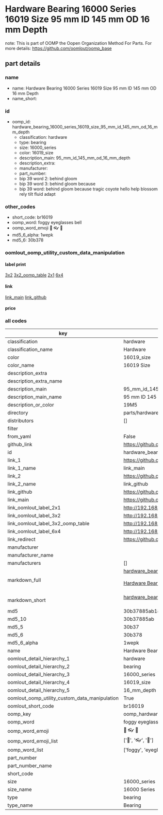 # Hardware Bearing 16000 Series 16019 Size 95 mm ID 145 mm OD 16 mm Depth  

note: This is part of OOMP the Oopen Organization Method For Parts. For more details: https://github.com/oomlout/oomp_base

##  part details
  







### name
* name: Hardware Bearing 16000 Series 16019 Size 95 mm ID 145 mm OD 16 mm Depth
* name_short: 
### id
* oomp_id: hardware_bearing_16000_series_16019_size_95_mm_id_145_mm_od_16_mm_depth
  * classification: hardware
  * type: bearing
  * size: 16000_series
  * color: 16019_size
  * description_main: 95_mm_id_145_mm_od_16_mm_depth
  * description_extra: 
  * manufacturer: 
  * part_number: 
  * bip 39 word 2: behind gloom
  * bip 39 word 3: behind gloom because
  * bip 39 word: behind gloom because tragic coyote hello help blossom rely tilt fluid adapt

### other_codes
* short_code: br16019
* oomp_word: foggy eyeglasses bell
* oomp_word_emoji :foggy: :eyeglasses: :bell:
* md5_6_alpha: 1wepk
* md5_6: 30b378






### oomlout_oomp_utility_custom_data_manipulation
#### label print
[3x2](http://192.168.1.245:1112/?label=oomp%201wepk)
[3x2_oomp_table](http://192.168.1.108:1112/?label=oomp%201wepk)
[2x1](http://192.168.1.242:1112/?label=oomp%201wepk)
[6x4](http://192.168.1.55:1112/?label=oomp%201wepk)    

#### link

[link_main](https://github.com/oomlout/oomlout_oomp_version_1_messy/tree/main/parts/hardware_bearing_16000_series_16019_size_95_mm_id_145_mm_od_16_mm_depth) [link_github](https://github.com/oomlout/oomlout_oomp_version_1_messy/tree/main/parts/hardware_bearing_16000_series_16019_size_95_mm_id_145_mm_od_16_mm_depth)                             

#### price







### all codes 
| key | value |  
| --- | --- |  
| classification | hardware |  
| classification_name | Hardware |  
| color | 16019_size |  
| color_name | 16019 Size |  
| description_extra |  |  
| description_extra_name |  |  
| description_main | 95_mm_id_145_mm_od_16_mm_depth |  
| description_main_name | 95 mm ID 145 mm OD 16 mm Depth |  
| description_or_color | 19M5 |  
| directory | parts/hardware_bearing_16000_series_16019_size_95_mm_id_145_mm_od_16_mm_depth |  
| distributors | [] |  
| filter |  |  
| from_yaml | False |  
| github_link | https://github.com/oomlout/oomlout_oomp_part_src/tree/main/parts/hardware_bearing_16000_series_16019_size_95_mm_id_145_mm_od_16_mm_depth |  
| id | hardware_bearing_16000_series_16019_size_95_mm_id_145_mm_od_16_mm_depth |  
| link_1 | https://github.com/oomlout/oomlout_oomp_version_1_messy/tree/main/parts/hardware_bearing_16000_series_16019_size_95_mm_id_145_mm_od_16_mm_depth |  
| link_1_name | link_main |  
| link_2 | https://github.com/oomlout/oomlout_oomp_version_1_messy/tree/main/parts/hardware_bearing_16000_series_16019_size_95_mm_id_145_mm_od_16_mm_depth |  
| link_2_name | link_github |  
| link_github | https://github.com/oomlout/oomlout_oomp_version_1_messy/tree/main/parts/hardware_bearing_16000_series_16019_size_95_mm_id_145_mm_od_16_mm_depth |  
| link_main | https://github.com/oomlout/oomlout_oomp_version_1_messy/tree/main/parts/hardware_bearing_16000_series_16019_size_95_mm_id_145_mm_od_16_mm_depth |  
| link_oomlout_label_2x1 | http://192.168.1.242:1112/?label=oomp%201wepk |  
| link_oomlout_label_3x2 | http://192.168.1.245:1112/?label=oomp%201wepk |  
| link_oomlout_label_3x2_oomp_table | http://192.168.1.108:1112/?label=oomp%201wepk |  
| link_oomlout_label_6x4 | http://192.168.1.55:1112/?label=oomp%201wepk |  
| link_redirect | https://github.com/oomlout/oomlout_oomp_version_1_messy/tree/main/parts/hardware_bearing_16000_series_16019_size_95_mm_id_145_mm_od_16_mm_depth |  
| manufacturer |  |  
| manufacturer_name |  |  
| manufacturers | [] |  
| markdown_full | [hardware_bearing_16000_series_16019_size_95_mm_id_145_mm_od_16_mm_depth](none)<br>[](none)<br>[Hardware Bearing 16000 Series 16019 Size 95 Mm Id 145 Mm Od 16 Mm Depth](none)<br><br> |  
| markdown_short | [hardware_bearing_16000_series_16019_size_95_mm_id_145_mm_od_16_mm_depth](none)<br><br> |  
| md5 | 30b37885ab180d61ab18de6e2798d8a4 |  
| md5_10 | 30b37885ab |  
| md5_5 | 30b37 |  
| md5_6 | 30b378 |  
| md5_6_alpha | 1wepk |  
| name | Hardware Bearing 16000 Series 16019 Size 95 mm ID 145 mm OD 16 mm Depth |  
| oomlout_detail_hierarchy_1 | hardware |  
| oomlout_detail_hierarchy_2 | bearing |  
| oomlout_detail_hierarchy_3 | 16000_series |  
| oomlout_detail_hierarchy_4 | 16019_size |  
| oomlout_detail_hierarchy_5 | 16_mm_depth |  
| oomlout_oomp_utility_custom_data_manipulation | True |  
| oomlout_short_code | br16019 |  
| oomp_key | oomp_hardware_bearing_16000_series_16019_size_95_mm_id_145_mm_od_16_mm_depth |  
| oomp_word | foggy eyeglasses bell |  
| oomp_word_emoji | :foggy: :eyeglasses: :bell: |  
| oomp_word_emoji_list | [':foggy:', ':eyeglasses:', ':bell:'] |  
| oomp_word_list | ['foggy', 'eyeglasses', 'bell'] |  
| part_number |  |  
| part_number_name |  |  
| short_code |  |  
| size | 16000_series |  
| size_name | 16000 Series |  
| type | bearing |  
| type_name | Bearing |  
